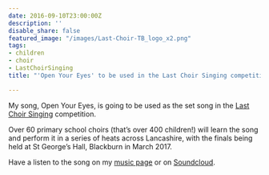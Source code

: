 ```yaml
---
date: 2016-09-10T23:00:00Z
description: ''
disable_share: false
featured_image: "/images/Last-Choir-TB_logo_x2.png"
tags:
- children
- choir
- LastChoirSinging
title: "'Open Your Eyes' to be used in the Last Choir Singing competition"

---
```

My song, Open Your Eyes, is going to be used as the set song in the [Last Choir Singing](http://lastchoirsinging.co.uk/) competition.

Over 60 primary school choirs (that’s over 400 children!) will learn the song and perform it in a series of heats across Lancashire, with the finals being held at St George’s Hall, Blackburn in March 2017.

Have a listen to the song on my [music page](/music) or on [Soundcloud](https://soundcloud.com/jslowenmusic/open-your-eyes).
